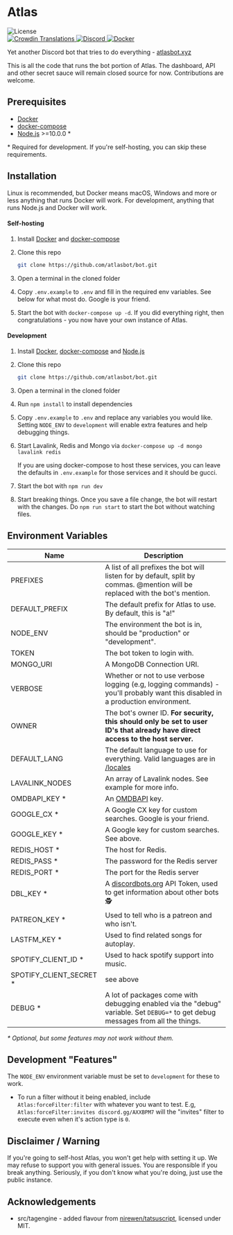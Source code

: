 # Atlas

<div>
		<img src="https://img.shields.io/github/license/atlasbot/bot.svg" alt="License">
		<!-- for some reason this says "invalid response" even though it was working a few days ago, if anyone wants to fix it pls do -->
		<!-- <img src="https://img.shields.io/github/package-json/v/atlasbot/bot.svg?maxAge=300&label=version" alt="Version"> -->
</div>

<div>
    <a href="https://translate.atlasbot.xyz/">
			<img src="https://d322cqt584bo4o.cloudfront.net/getatlas/localized.svg?maxAge=300" alt="Crowdin Translations">
		</a>
    <a href="https://atlasbot.xyz/support">
			<img src="https://img.shields.io/discord/345177567541723137.svg?maxAge=300" alt="Discord">
		</a>
    <a href="https://hub.docker.com/r/sylver/bot">
			<img src="https://img.shields.io/docker/pulls/sylver/bot.svg?maxAge=300" alt="Docker">
		</a>
</div>

Yet another Discord bot that tries to do everything - [atlasbot.xyz](https://atlasbot.xyz)

This is all the code that runs the bot portion of Atlas. The dashboard, API and other secret sauce will remain closed source for now. Contributions are welcome.

## Prerequisites

- [Docker](https://docker.com/)
- [docker-compose](https://docs.docker.com/compose/)
- [Node.js](https://nodejs.org/en/) >=10.0.0 \*

\* Required for development. If you're self-hosting, you can skip these requirements.

## Installation

Linux is recommended, but Docker means macOS, Windows and more or less anything that runs Docker will work. For development, anything that runs Node.js and Docker will work.

#### Self-hosting

1. Install [Docker](https://docs.docker.com/install/) and [docker-compose](https://docs.docker.com/compose/install/)

1. Clone this repo

   ```bash
   git clone https://github.com/atlasbot/bot.git
   ```

1. Open a terminal in the cloned folder

1. Copy `.env.example` to `.env` and fill in the required env variables. See below for what most do. Google is your friend.

1. Start the bot with `docker-compose up -d`. If you did everything right, then congratulations - you now have your own instance of Atlas.

#### Development

1. Install [Docker](https://docs.docker.com/install/), [docker-compose](https://docs.docker.com/compose/install/) and [Node.js](https://nodejs.org/en/)

1. Clone this repo

   ```bash
   git clone https://github.com/atlasbot/bot.git
   ```

1. Open a terminal in the cloned folder

1. Run `npm install` to install dependencies

1. Copy `.env.example` to `.env` and replace any variables you would like. Setting `NODE_ENV` to `development` will enable extra features and help debugging things.

1. Start Lavalink, Redis and Mongo via `docker-compose up -d mongo lavalink redis`

   If you are using docker-compose to host these services, you can leave the defaults in `.env.example` for those services and it should be gucci.

1. Start the bot with `npm run dev`

1. Start breaking things. Once you save a file change, the bot will restart with the changes. Do `npm run start` to start the bot without watching files.

## Environment Variables

| Name                     | Description                                                                                                                      |
| ------------------------ | -------------------------------------------------------------------------------------------------------------------------------- |
| PREFIXES                 | A list of all prefixes the bot will listen for by default, split by commas. @mention will be replaced with the bot's mention.    |
| DEFAULT_PREFIX           | The default prefix for Atlas to use. By default, this is "a!"                                                                    |
| NODE_ENV                 | The environment the bot is in, should be "production" or "development".                                                          |
| TOKEN                    | The bot token to login with.                                                                                                     |
| MONGO_URI                | A MongoDB Connection URI.                                                                                                        |
| VERBOSE                  | Whether or not to use verbose logging (e.g, logging commands) - you'll probably want this disabled in a production environment.  |
| OWNER                    | The bot's owner ID. **For security, this should only be set to user ID's that already have direct access to the host server.**   |
| DEFAULT_LANG             | The default language to use for everything. Valid languages are in [/locales](/locales)                                          |
| LAVALINK_NODES           | An array of Lavalink nodes. See example for more info.                                                                           |
| OMDBAPI_KEY \*           | An [OMDBAPI](http://omdbapi.com/apikey.aspx) key.                                                                                |
| GOOGLE_CX \*             | A Google CX key for custom searches. Google is your friend.                                                                      |
| GOOGLE_KEY \*            | A Google key for custom searches. See above.                                                                                     |
| REDIS_HOST \*            | The host for Redis.                                                                                                              |
| REDIS_PASS \*            | The password for the Redis server                                                                                                |
| REDIS_PORT \*            | The port for the Redis server                                                                                                    |
| DBL_KEY \*               | A [discordbots.org](https://discordbots.org/) API Token, used to get information about other bots 🕵                             |
| PATREON_KEY \*           | Used to tell who is a patreon and who isn't.                                                                                     |
| LASTFM_KEY \*            | Used to find related songs for autoplay.                                                                                         |
| SPOTIFY_CLIENT_ID \*     | Used to hack spotify support into music.                                                                                         |
| SPOTIFY_CLIENT_SECRET \* | see above                                                                                                                        |
| DEBUG \*                 | A lot of packages come with debugging enabled via the "debug" variable. Set `DEBUG=*` to get debug messages from all the things. |

_\* Optional, but some features may not work without them._

## Development "Features"

The `NODE_ENV` environment variable must be set to `development` for these to work.

- To run a filter without it being enabled, include `Atlas:forceFilter:filter` with whatever you want to test. E.g, `Atlas:forceFilter:invites discord.gg/AXXBPM7` will the "invites" filter to execute even when it's action type is `0`.

## Disclaimer / Warning

If you're going to self-host Atlas, you won't get help with setting it up. We may refuse to support you with general issues. You are responsible if you break anything. Seriously, if you don't know what you're doing, just use the public instance.

## Acknowledgements

- src/tagengine - added flavour from [nirewen/tatsuscript](https://github.com/nirewen/tatsuscript), licensed under MIT.
